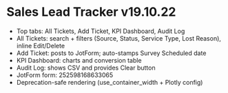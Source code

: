 # Sales Lead Tracker v19.10.22

- Top tabs: All Tickets, Add Ticket, KPI Dashboard, Audit Log
- All Tickets: search + filters (Source, Status, Service Type, Lost Reason), inline Edit/Delete
- Add Ticket: posts to JotForm; auto-stamps Survey Scheduled date
- KPI Dashboard: charts and conversion table
- Audit Log: shows CSV and provides Clear button
- JotForm form: 252598168633065
- Deprecation-safe rendering (use_container_width + Plotly config)
